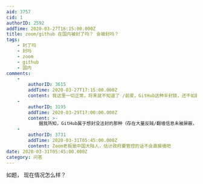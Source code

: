 ```yaml
---
aid: 3757
cid: 1
authorID: 2592
addTime: 2020-03-27T16:15:00.000Z
title: zoom/github 在国内被封了吗？ 会被封吗？
tags:
    - 封了吗
    - 封吗
    - zoom
    - github
    - 国内
comments:
    -
        authorID: 3615
        addTime: 2020-03-27T17:15:00.000Z
        content: 我这里一切正常，将来就不知道了 /前辈，GitHub这种半封锁，还不如翻出来 /GitHub挂的aws，国内基本封杀了aws
    -
        authorID: 3195
        addTime: 2020-03-29T17:00:00.000Z
        content: >-
            据我所知，GitHub属于想封没法封的那种（存在大量反贼/翻墙信息未被屏蔽，包括迷雾通、蓝灯等），封了又解这样的。zoom用于各种网上课堂网上会议，特别是疫情来袭后热度大增，很多学生老师都靠它，要一封掉肯定又一片哗然，还得控制舆情，不值
    -
        authorID: 3731
        addTime: 2020-03-31T05:45:00.000Z
        content: Zoom老板是中国大陆人，估计政府要管控的话不会直接墙吧
date: 2020-03-31T05:45:00.000Z
category: 问答
---
```


如题， 现在情况怎么样？
